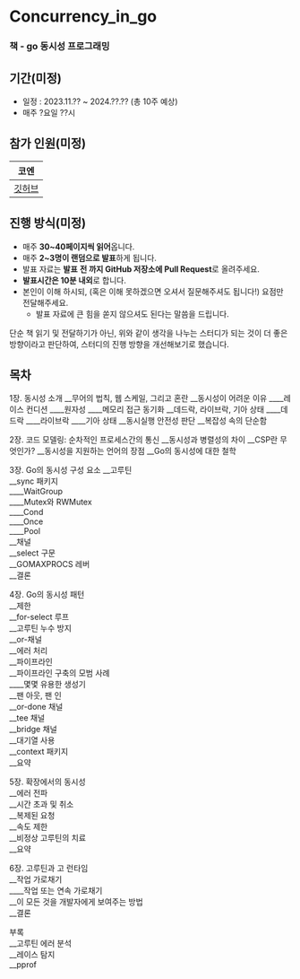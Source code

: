 # Concurrency_in_go
### 책 - go 동시성 프로그래밍

## 기간(미정)

- 일정 : 2023.11.?? ~ 2024.??.?? (총 10주 예상)
- 매주 ?요일 ??시

## 참가 인원(미정)

| 코엔 |
|:---:|
| [깃허브](https://github.com/Coen90) |


## 진행 방식(미정)
- 매주 **30~40페이지씩 읽어**옵니다.
- 매주 **2~3명이 랜덤으로 발표**하게 됩니다.
- 발표 자료는 **발표** **전 까지 GitHub 저장소에 Pull Request**로 올려주세요.
- **발표시간은 10분 내외**로 합니다.
- 본인이 이해 하시되, (혹은 이해 못하겠으면 오셔서 질문해주셔도 됩니다!) 요점만 전달해주세요.
    - 발표 자료에 큰 힘을 쏟지 않으셔도 된다는 말씀을 드립니다.

단순 책 읽기 및 전달하기가 아닌, 위와 같이 생각을 나누는 스터디가 되는 것이 더 좋은 방향이라고 판단하여, 스터디의 진행 방향을 개선해보기로 했습니다. 


## 목차

1장. 동시성 소개
__무어의 법칙, 웹 스케일, 그리고 혼란
__동시성이 어려운 이유
____레이스 컨디션
____원자성
____메모리 접근 동기화
__데드락, 라이브락, 기아 상태
____데드락
____라이브락
____기아 상태
__동시실행 안전성 판단
__복잡성 속의 단순함

2장. 코드 모델링: 순차적인 프로세스간의 통신
__동시성과 병렬성의 차이
__CSP란 무엇인가?
__동시성을 지원하는 언어의 장점
__Go의 동시성에 대한 철학

3장. Go의 동시성 구성 요소
__고루틴  
__sync 패키지  
____WaitGroup  
____Mutex와 RWMutex  
____Cond  
____Once  
____Pool  
__채널  
__select 구문  
__GOMAXPROCS 레버  
__결론  

4장. Go의 동시성 패턴  
__제한  
__for-select 루프  
__고루틴 누수 방지  
__or-채널  
__에러 처리  
__파이프라인  
__파이프라인 구축의 모범 사례  
____몇몇 유용한 생성기  
__팬 아웃, 팬 인  
__or-done 채널  
__tee 채널  
__bridge 채널  
__대기열 사용  
__context 패키지  
__요약  
  
5장. 확장에서의 동시성  
__에러 전파  
__시간 초과 및 취소  
__복제된 요청  
__속도 제한  
__비정상 고루틴의 치료  
__요약  
  
6장. 고루틴과 고 런타임  
__작업 가로채기  
____작업 또는 연속 가로채기  
__이 모든 것을 개발자에게 보여주는 방법  
__결론  
  
부록  
__고루틴 에러 분석  
__레이스 탐지    
__pprof  
